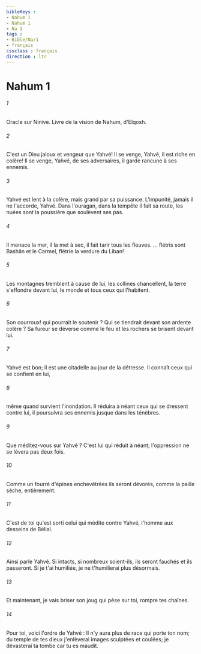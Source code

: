 ```yaml
---
bibleKeys : 
- Nahum 1
- Nahum 1
- Na 1
tags : 
- Bible/Na/1
- français
cssclass : français
direction : ltr
---
```


# Nahum 1

###### 1
Oracle sur Ninive. Livre de la vision de Nahum, d'Elqosh.
###### 2
C'est un Dieu jaloux et vengeur que Yahvé! Il se venge, Yahvé, il est riche en colère! Il se venge, Yahvé, de ses adversaires, il garde rancune à ses ennemis. 
###### 3
Yahvé est lent à la colère, mais grand par sa puissance. L'impunité, jamais il ne l'accorde, Yahvé. Dans l'ouragan, dans la tempête il fait sa route, les nuées sont la poussière que soulèvent ses pas. 
###### 4
Il menace la mer, il la met à sec, il fait tarir tous les fleuves. ... flétris sont Bashân et le Carmel, flétrie la verdure du Liban! 
###### 5
Les montagnes tremblent à cause de lui, les collines chancellent, la terre s'effondre devant lui, le monde et tous ceux qui l'habitent. 
###### 6
Son courroux! qui pourrait le soutenir ? Qui se tiendrait devant son ardente colère ? Sa fureur se déverse comme le feu et les rochers se brisent devant lui. 
###### 7
Yahvé est bon; il est une citadelle au jour de la détresse. Il connaît ceux qui se confient en lui, 
###### 8
même quand survient l'inondation. Il réduira à néant ceux qui se dressent contre lui, il poursuivra ses ennemis jusque dans les ténèbres. 
###### 9
Que méditez-vous sur Yahvé ? C'est lui qui réduit à néant; l'oppression ne se lèvera pas deux fois. 
###### 10
Comme un fourré d'épines enchevêtrées ils seront dévorés, comme la paille sèche, entièrement. 
###### 11
C'est de toi qu'est sorti celui qui médite contre Yahvé, l'homme aux desseins de Bélial. 
###### 12
Ainsi parle Yahvé. Si intacts, si nombreux soient-ils, ils seront fauchés et ils passeront. Si je t'ai humiliée, je ne t'humilierai plus désormais. 
###### 13
Et maintenant, je vais briser son joug qui pèse sur toi, rompre tes chaînes. 
###### 14
Pour toi, voici l'ordre de Yahvé : Il n'y aura plus de race qui porte ton nom; du temple de tes dieux j'enlèverai images sculptées et coulées; je dévasterai ta tombe car tu es maudit. 
